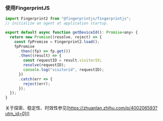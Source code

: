 ### 使用FingerprintJS

```js
import Fingerprint2 from "@fingerprintjs/fingerprintjs";
// Initialize an agent at application startup.

export default async function getDeviceId(): Promise<any> {
  return new Promise((resolve, reject) => {
    const fpPromise = Fingerprint2.load();
    fpPromise
      .then((fp) => fp.get())
      .then((result) => {
        const requestID = result.visitorId;
        resolve(requestID);
        console.log("visitorid", requestID);
      })
      .catch(err => {
        reject(err);
      });
  });
}
```

关于探索、稳定性、时效性参见[https://zhuanlan.zhihu.com/p/400206593?utm_id=0]()